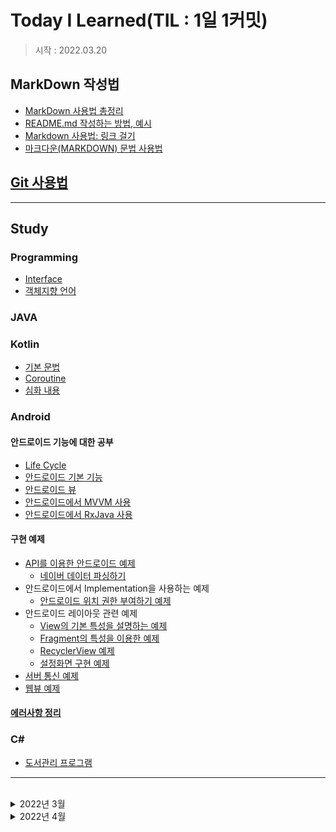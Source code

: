 # Today I Learned(TIL : 1일 1커밋)

> 시작 : 2022.03.20

## MarkDown 작성법
+ [MarkDown 사용법 총정리](https://heropy.blog/2017/09/30/markdown/)
+ [README.md 작성하는 방법, 예시](https://m.blog.naver.com/jooeun0502/221956294941)
+ [Markdown 사용법: 링크 걸기](https://velog.io/@dblee/%EA%B9%83%ED%97%88%EB%B8%8CMarkdown-%EC%82%AC%EC%9A%A9%EB%B2%95-%EB%A7%81%ED%81%AC-%EA%B1%B8%EA%B8%B0)
+ [마크다운(MARKDOWN) 문법 사용법](https://eungbean.github.io/2018/06/11/How-to-use-markdown/)

## [Git 사용법](./git/git.md)

- - -

## **Study**

### **Programming**
* [Interface](./programming/interface.md)
* [객체지향 언어](./programming/object-orientation-language.md)

### **JAVA**

### **Kotlin**
* [기본 문법](./kotlin/kotlin-basic.md)
* [Coroutine](./kotlin/kotlin-coroutine.md)
* [심화 내용](./kotlin/kotlin-study.md)

### **Android**
#### 안드로이드 기능에 대한 공부
* [Life Cycle](./android/android-study/android-lifecycle-study.md)
* [안드로이드 기본 기능](./android/android-study/android-basic-function-study.md)
* [안드로이드 뷰](./android/android-study/android-view-basic-study.md)
* [안드로이드에서 MVVM 사용](./android/android-study/android-mvvm-study.md)
* [안드로이드에서 RxJava 사용](./android/android-study/android-rxjava-study.md)
#### 구현 예제
* [API를 이용한 안드로이드 예제](./android/sample-source/android-api/android-api-sample.md)
    * [네이버 데이터 파싱하기](./android/sample-source/android-api/naver-shopping-api.md)
* 안드로이드에서 Implementation을 사용하는 예제
    * [안드로이드 위치 권한 부여하기 예제](./android/sample-source/android-impl/android-permission-sample.md)
* 안드로이드 레이아웃 관련 예제
    * [View의 기본 특성을 설명하는 예제](./android/sample-source/android-layout/android-view-basic-sample.md)
    * [Fragment의 특성을 이용한 예제](./android/sample-source/android-layout/android-fragment-sample.md)
    * [RecyclerView 예제](./android/sample-source/android-layout/android-recyclerview-sample.md)
    * [설정화면 구현 예제](./android/sample-source/android-layout/android-settingview-sample.md)
* [서버 통신 예제](./android/sample-source/android-server/android-server-study.md)
* [웹뷰 예제](./android/sample-source/android-webview/android-webview-study.md)
#### [에러사항 정리](./android/error/android-error.md)

### **C#**
* [도서관리 프로그램](./c%23/book-m-p/book-management-program.md)

- - -

<br>

<details>
<summary>2022년 3월</summary>

* 03/28
    * Source에서 Color에 Alpha값 넣기
* 03/29
    * Kotlin - Deligation

</details>

<details>
<summary>2022년 4월</summary>

* 04/05
    * typealias VS inline class
    * android xml : tools란?
* 04/13
    * TIL 구조 변경
    * notifyDataChanged() 종류
* 04/19
    * Android TextView Ellipsize

</details>

<br>